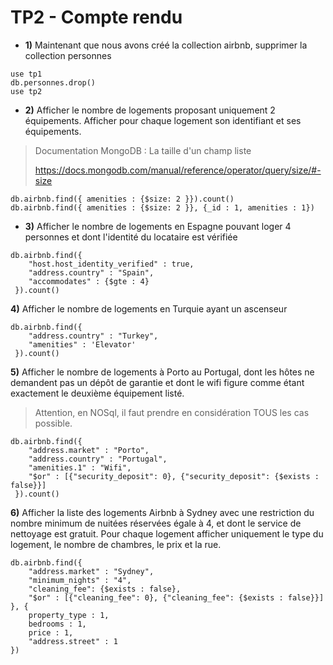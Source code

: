 # TP2 - Compte rendu

- **1)** Maintenant que nous avons créé la collection airbnb, supprimer la collection personnes

```
use tp1
db.personnes.drop()
use tp2
```

- **2)** Afficher le nombre de logements proposant uniquement 2 équipements. Afficher pour chaque logement son identifiant et ses équipements.

> Documentation MongoDB : La taille d'un champ liste
>
> https://docs.mongodb.com/manual/reference/operator/query/size/#-size

```
db.airbnb.find({ amenities : {$size: 2 }}).count()
db.airbnb.find({ amenities : {$size: 2 }}, {_id : 1, amenities : 1})
```

- **3)** Afficher le nombre de logements en Espagne pouvant loger 4 personnes et dont l'identité du locataire est vérifiée

```
db.airbnb.find({ 
    "host.host_identity_verified" : true,
    "address.country" : "Spain",
    "accommodates" : {$gte : 4} 
 }).count()
```

**4)** Afficher le nombre de logements en Turquie ayant un ascenseur

```
db.airbnb.find({
    "address.country" : "Turkey",
    "amenities" : 'Elevator'
 }).count()
```

**5)** Afficher le nombre de logements à Porto au Portugal, dont les hôtes ne demandent pas un dépôt de garantie et dont le wifi figure comme étant exactement le deuxième équipement listé.
> Attention, en NOSql, il faut prendre en considération TOUS les cas possible.

```
db.airbnb.find({ 
    "address.market" : "Porto",
    "address.country" : "Portugal",
    "amenities.1" : "Wifi", 
    "$or" : [{"security_deposit": 0}, {"security_deposit": {$exists : false}}]
 }).count()
```

**6)** Afficher la liste des logements Airbnb à Sydney avec une restriction du nombre minimum de nuitées réservées égale à 4, et dont le service de nettoyage est gratuit. Pour chaque logement afficher uniquement le type du logement, le nombre de chambres, le prix et la rue.

```
db.airbnb.find({
    "address.market" : "Sydney",
    "minimum_nights" : "4",
    "cleaning_fee": {$exists : false},
    "$or" : [{"cleaning_fee": 0}, {"cleaning_fee": {$exists : false}}]
}, {
    property_type : 1, 
    bedrooms : 1, 
    price : 1, 
    "address.street" : 1 
})
```
